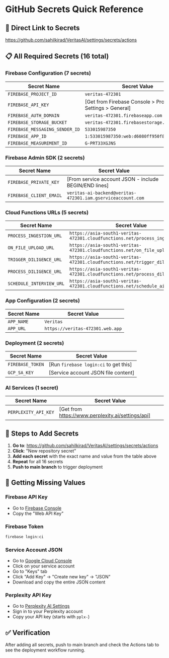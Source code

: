 # GitHub Secrets Quick Reference

## 🔗 Direct Link to Secrets
https://github.com/sahilkirad/VeritasAI/settings/secrets/actions

## 📋 All Required Secrets (16 total)

### Firebase Configuration (7 secrets)
| Secret Name | Secret Value |
|-------------|--------------|
| `FIREBASE_PROJECT_ID` | `veritas-472301` |
| `FIREBASE_API_KEY` | [Get from Firebase Console > Project Settings > General] |
| `FIREBASE_AUTH_DOMAIN` | `veritas-472301.firebaseapp.com` |
| `FIREBASE_STORAGE_BUCKET` | `veritas-472301.firebasestorage.app` |
| `FIREBASE_MESSAGING_SENDER_ID` | `533015987350` |
| `FIREBASE_APP_ID` | `1:533015987350:web:d6080ff950f86137352eb7` |
| `FIREBASE_MEASUREMENT_ID` | `G-PRT33XGJNS` |

### Firebase Admin SDK (2 secrets)
| Secret Name | Secret Value |
|-------------|--------------|
| `FIREBASE_PRIVATE_KEY` | [From service account JSON - include BEGIN/END lines] |
| `FIREBASE_CLIENT_EMAIL` | `veritas-ai-backend@veritas-472301.iam.gserviceaccount.com` |

### Cloud Functions URLs (5 secrets)
| Secret Name | Secret Value |
|-------------|--------------|
| `PROCESS_INGESTION_URL` | `https://asia-south1-veritas-472301.cloudfunctions.net/process_ingestion_task` |
| `ON_FILE_UPLOAD_URL` | `https://asia-south1-veritas-472301.cloudfunctions.net/on_file_upload` |
| `TRIGGER_DILIGENCE_URL` | `https://asia-south1-veritas-472301.cloudfunctions.net/trigger_diligence` |
| `PROCESS_DILIGENCE_URL` | `https://asia-south1-veritas-472301.cloudfunctions.net/process_diligence_task` |
| `SCHEDULE_INTERVIEW_URL` | `https://asia-south1-veritas-472301.cloudfunctions.net/schedule_ai_interview` |

### App Configuration (2 secrets)
| Secret Name | Secret Value |
|-------------|--------------|
| `APP_NAME` | `Veritas` |
| `APP_URL` | `https://veritas-472301.web.app` |

### Deployment (2 secrets)
| Secret Name | Secret Value |
|-------------|--------------|
| `FIREBASE_TOKEN` | [Run `firebase login:ci` to get this] |
| `GCP_SA_KEY` | [Service account JSON file content] |

### AI Services (1 secret)
| Secret Name | Secret Value |
|-------------|--------------|
| `PERPLEXITY_API_KEY` | [Get from https://www.perplexity.ai/settings/api] |

## 🚀 Steps to Add Secrets

1. **Go to**: https://github.com/sahilkirad/VeritasAI/settings/secrets/actions
2. **Click**: "New repository secret"
3. **Add each secret** with the exact name and value from the table above
4. **Repeat** for all 16 secrets
5. **Push to main branch** to trigger deployment

## 🔧 Getting Missing Values

### Firebase API Key
- Go to [Firebase Console](https://console.firebase.google.com/project/veritas-472301/settings/general)
- Copy the "Web API Key"

### Firebase Token
```bash
firebase login:ci
```

### Service Account JSON
- Go to [Google Cloud Console](https://console.cloud.google.com/iam-admin/serviceaccounts?project=veritas-472301)
- Click on your service account
- Go to "Keys" tab
- Click "Add Key" → "Create new key" → "JSON"
- Download and copy the entire JSON content

### Perplexity API Key
- Go to [Perplexity AI Settings](https://www.perplexity.ai/settings/api)
- Sign in to your Perplexity account
- Copy your API key (starts with `pplx-`)

## ✅ Verification

After adding all secrets, push to main branch and check the Actions tab to see the deployment workflow running.
